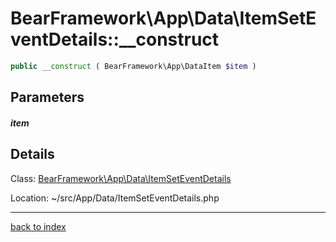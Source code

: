 # BearFramework\App\Data\ItemSetEventDetails::__construct

```php
public __construct ( BearFramework\App\DataItem $item )
```

## Parameters

##### item

## Details

Class: [BearFramework\App\Data\ItemSetEventDetails](bearframework.app.data.itemseteventdetails.class.md)

Location: ~/src/App/Data/ItemSetEventDetails.php

---

[back to index](index.md)

